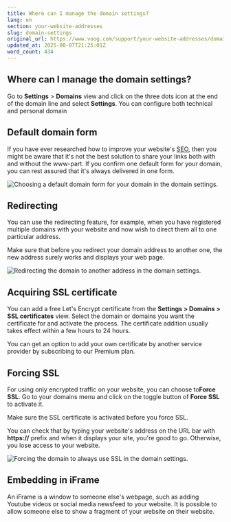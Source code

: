 ```yaml
---
title: Where can I manage the domain settings?
lang: en
section: your-website-addresses
slug: domain-settings
original_url: https://www.voog.com/support/your-website-addresses/domain-settings
updated_at: 2025-08-07T21:25:01Z
word_count: 434
---
```

## Where can I manage the domain settings?

Go to **Settings** > **Domains** view and click on the three dots icon at the end of the domain line and select **Settings**. You can configure both technical and personal domain

## Default domain form

If you have ever researched how to improve your website's [SEO](/support/seo "/support/seo"), then you might be aware that it's not the best solution to share your links both with and without the www-part. If you confirm one default form for your domain, you can rest assured that it's always delivered in one form.

![Choosing a default domain form for your domain in the domain settings.](https://media.voog.com/0000/0036/2183/photos/Domain_settings_menu_block.webp "Choosing a default domain form for your domain in the domain settings.")

## Redirecting

You can use the redirecting feature, for example, when you have registered multiple domains with your website and now wish to direct them all to one particular address.  
  
Make sure that before you redirect your domain address to another one, the new address surely works and displays your web page.

![Redirecting the domain to another address in the domain settings.](https://media.voog.com/0000/0036/2183/photos/Redirecting_your_domain_block.webp "Redirecting the domain to another address in the domain settings.")

## Acquiring SSL certificate

You can add a free Let's Encrypt certificate from the **Settings > Domains > SSL certificates** view. Select the domain or domains you want the certificate for and activate the process. The certificate addition usually takes effect within a few hours to 24 hours.

You can get an option to add your own certificate by another service provider by subscribing to our Premium plan.

## Forcing SSL

For using only encrypted traffic on your website, you can choose to**Force SSL**. Go to your domains menu and click on the toggle button of **Force SSL** to activate it.  
  
Make sure the SSL certificate is activated before you force SSL.

You can check that by typing your website's address on the URL bar with **https://** prefix and when it displays your site, you're good to go. Otherwise, you lose access to your website.

![Forcing the domain to always use SSL in the domain settings.](https://media.voog.com/0000/0036/2183/photos/SSL_settings_for_domain_block.webp "Forcing the domain to always use SSL in the domain settings.")

## Embedding in iFrame

An iFrame is a window to someone else's webpage, such as adding Youtube videos or social media newsfeed to your website. It is possible to allow someone else to show a fragment of your website on their website.

